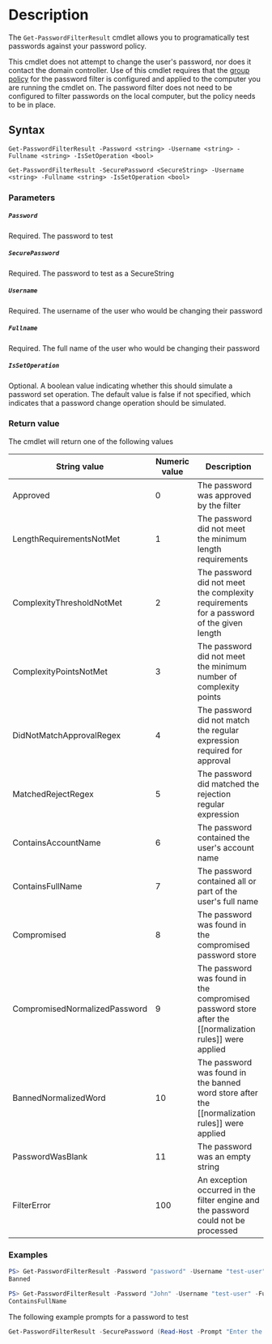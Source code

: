 # Description
The ```Get-PasswordFilterResult``` cmdlet allows you to programatically test passwords against your password policy. 

This cmdlet does not attempt to change the user's password, nor does it contact the domain controller. Use of this cmdlet requires that the [group policy](../installation/Configure-group-policy) for the password filter is configured and applied to the computer you are running the cmdlet on. The password filter does not need to be configured to filter passwords on the local computer, but the policy needs to be in place. 

## Syntax
```
Get-PasswordFilterResult -Password <string> -Username <string> -Fullname <string> -IsSetOperation <bool>

Get-PasswordFilterResult -SecurePassword <SecureString> -Username <string> -Fullname <string> -IsSetOperation <bool>
```
### Parameters
##### `Password`
Required. The password to test
##### `SecurePassword`
Required. The password to test as a SecureString
##### `Username`
Required. The username of the user who would be changing their password
##### `Fullname`
Required. The full name of the user who would be changing their password
##### `IsSetOperation`
Optional. A boolean value indicating whether this should simulate a password set operation. The default value is false if not specified, which indicates that a password change operation should be simulated.

### Return value
The cmdlet will return one of the following values

| String value | Numeric value | Description |
| --- | --- | --- |
| Approved | 0 | The password was approved by the filter |
| LengthRequirementsNotMet | 1 | The password did not meet the minimum length requirements |
| ComplexityThresholdNotMet | 2 | The password did not meet the complexity requirements for a password of the given length |
| ComplexityPointsNotMet | 3 | The password did not meet the minimum number of complexity points |
| DidNotMatchApprovalRegex | 4 | The password did not match the regular expression required for approval |
| MatchedRejectRegex | 5 | The password did matched the rejection regular expression |
| ContainsAccountName | 6 | The password contained the user's account name |
| ContainsFullName | 7 | The password contained all or part of the user's full name |
| Compromised | 8 | The password was found in the compromised password store |
| CompromisedNormalizedPassword | 9 | The password was found in the compromised password store after the [[normalization rules]] were applied |
| BannedNormalizedWord | 10 | The password was found in the banned word store after the [[normalization rules]] were applied |
| PasswordWasBlank | 11 | The password was an empty string |
| FilterError | 100 | An exception occurred in the filter engine and the password could not be processed |

### Examples
```powershell
PS> Get-PasswordFilterResult -Password "password" -Username "test-user" -Fullname "John Test"
Banned

PS> Get-PasswordFilterResult -Password "John" -Username "test-user" -Fullname "John Test"
ContainsFullName
```

The following example prompts for a password to test
```powershell
Get-PasswordFilterResult -SecurePassword (Read-Host -Prompt "Enter the password" -AsSecureString) -Username (Read-Host -Prompt "Enter the user's username") -Fullname (Read-Host -Prompt "Enter the user's full name")
```